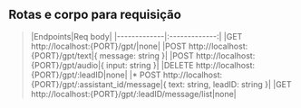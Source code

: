 ## Rotas e corpo para requisição

>|Endpoints|Req body|
 |-------------|:-------------:|
 |GET http://localhost:{PORT}/gpt/|none|
 |POST http://localhost:{PORT}/gpt/text|{ message: string }|
 |POST http://localhost:{PORT}/gpt/audio|{ input: string }|
 |DELETE http://localhost:{PORT}/gpt/:leadID|none|
 |* POST http://localhost:{PORT}/gpt/:assistant_id/message|{ text: string, leadID: string }|
 |GET http://localhost:{PORT}/gpt/:leadID/message/list|none|
